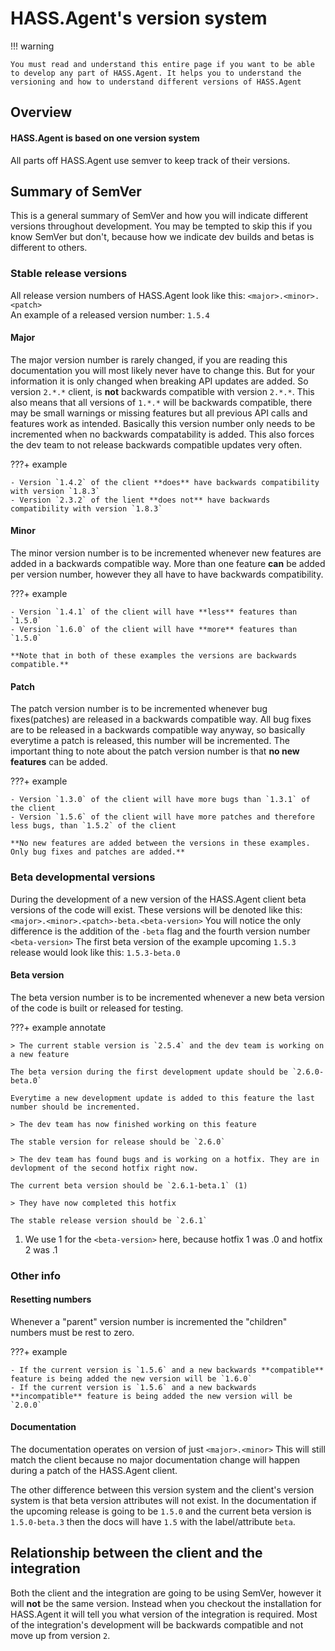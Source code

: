 # HASS.Agent's version system

!!! warning

    You must read and understand this entire page if you want to be able to develop any part of HASS.Agent. It helps you to understand the versioning and how to understand different versions of HASS.Agent

## Overview

#### HASS.Agent is based on one version system

All parts off HASS.Agent use semver to keep track of their versions.

## Summary of SemVer

This is a general summary of SemVer and how you will indicate different versions throughout development. You may be tempted to skip this if you know SemVer but don't, because how we indicate dev builds and betas is different to others.

### Stable release versions

All release version numbers of HASS.Agent look like this: `<major>.<minor>.<patch>`  
An example of a released version number: `1.5.4`

#### Major

The major version number is rarely changed, if you are reading this documentation you will most likely never have to change this. But for your information it is only changed when breaking API updates are added. So version `2.*.*` client, is **not** backwards compatible with version `2.*.*`. This also means that all versions of `1.*.*` will be backwards compatible, there may be small warnings or missing features but all previous API calls and features work as intended. Basically this version number only needs to be incremented when no backwards compatability is added. This also forces the dev team to not release backwards compatible updates very often.

???+ example

    - Version `1.4.2` of the client **does** have backwards compatibility with version `1.8.3`
    - Version `2.3.2` of the lient **does not** have backwards compatibility with version `1.8.3`

#### Minor

The minor version number is to be incremented whenever new features are added in a backwards compatible way. More than one feature **can** be added per version number, however they all have to have backwards compatibility.

???+ example

    - Version `1.4.1` of the client will have **less** features than `1.5.0`
    - Version `1.6.0` of the client will have **more** features than `1.5.0`

    **Note that in both of these examples the versions are backwards compatible.**

#### Patch

The patch version number is to be incremented whenever bug fixes(patches) are released in a backwards compatible way. All bug fixes are to be released in a backwards compatible way anyway, so basically everytime a patch is released, this number will be incremented. The important thing to note about the patch version number is that **no new features** can be added.

???+ example

    - Version `1.3.0` of the client will have more bugs than `1.3.1` of the client
    - Version `1.5.6` of the client will have more patches and therefore less bugs, than `1.5.2` of the client

    **No new features are added between the versions in these examples. Only bug fixes and patches are added.**

### Beta developmental versions

During the development of a new version of the HASS.Agent client beta versions of the code will exist. These versions will be denoted like this: `<major>.<minor>.<patch>-beta.<beta-version>` You will notice the only difference is the addition of the `-beta` flag and the fourth version number `<beta-version>`
The first beta version of the example upcoming `1.5.3` release would look like this: `1.5.3-beta.0`

#### Beta version

The beta version number is to be incremented whenever a new beta version of the code is built or released for testing.

???+ example annotate

    > The current stable version is `2.5.4` and the dev team is working on a new feature

    The beta version during the first development update should be `2.6.0-beta.0`

    Everytime a new development update is added to this feature the last number should be incremented.

    > The dev team has now finished working on this feature

    The stable version for release should be `2.6.0`

    > The dev team has found bugs and is working on a hotfix. They are in devlopment of the second hotfix right now.

    The current beta version should be `2.6.1-beta.1` (1)

    > They have now completed this hotfix

    The stable release version should be `2.6.1`

1.  We use 1 for the `<beta-version>` here, because hotfix 1 was .0 and hotfix 2 was .1

### Other info

#### Resetting numbers

Whenever a "parent" version number is incremented the "children" numbers must be rest to zero.

???+ example

    - If the current version is `1.5.6` and a new backwards **compatible** feature is being added the new version will be `1.6.0`
    - If the current version is `1.5.6` and a new backwards **incompatible** feature is being added the new version will be `2.0.0`

#### Documentation

The documentation operates on version of just `<major>.<minor>` This will still match the client because no major documentation change will happen during a patch of the HASS.Agent client.

The other difference between this version system and the client's version system is that beta version attributes will not exist. In the documentation if the upcoming release is going to be `1.5.0` and the current beta version is `1.5.0-beta.3` then the docs will have `1.5` with the label/attribute `beta`.

## Relationship between the client and the integration

Both the client and the integration are going to be using SemVer, however it will **not** be the same version. Instead when you checkout the installation for HASS.Agent it will tell you what version of the integration is required. Most of the integration's development will be backwards compatible and not move up from version `2`.
